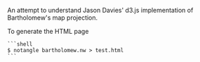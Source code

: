 An attempt to understand Jason Davies' d3.js implementation of Bartholomew's map projection.

To generate the HTML page

    ```shell
    $ notangle bartholomew.nw > test.html
    ```
